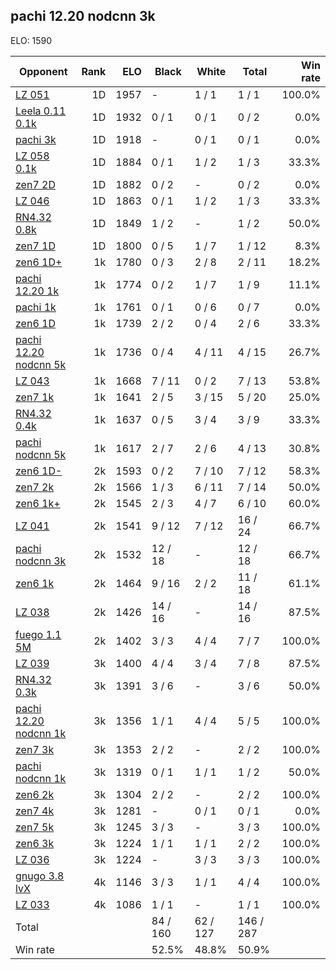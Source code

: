 ## pachi 12.20 nodcnn 3k ##

ELO: 1590

Opponent | Rank | ELO | Black | White | Total | Win rate
---------|-----:|----:|-------|-------|-------|-------:
[LZ 051](LZ%20051.md) | 1D | 1957 | - | 1 / 1 | 1 / 1 | 100.0%
[Leela 0.11 0.1k](Leela%200.11%200.1k.md) | 1D | 1932 | 0 / 1 | 0 / 1 | 0 / 2 | 0.0%
[pachi 3k](pachi%203k.md) | 1D | 1918 | - | 0 / 1 | 0 / 1 | 0.0%
[LZ 058 0.1k](LZ%20058%200.1k.md) | 1D | 1884 | 0 / 1 | 1 / 2 | 1 / 3 | 33.3%
[zen7 2D](zen7%202D.md) | 1D | 1882 | 0 / 2 | - | 0 / 2 | 0.0%
[LZ 046](LZ%20046.md) | 1D | 1863 | 0 / 1 | 1 / 2 | 1 / 3 | 33.3%
[RN4.32 0.8k](RN4.32%200.8k.md) | 1D | 1849 | 1 / 2 | - | 1 / 2 | 50.0%
[zen7 1D](zen7%201D.md) | 1D | 1800 | 0 / 5 | 1 / 7 | 1 / 12 | 8.3%
[zen6 1D+](zen6%201D+.md) | 1k | 1780 | 0 / 3 | 2 / 8 | 2 / 11 | 18.2%
[pachi 12.20 1k](pachi%2012.20%201k.md) | 1k | 1774 | 0 / 2 | 1 / 7 | 1 / 9 | 11.1%
[pachi 1k](pachi%201k.md) | 1k | 1761 | 0 / 1 | 0 / 6 | 0 / 7 | 0.0%
[zen6 1D](zen6%201D.md) | 1k | 1739 | 2 / 2 | 0 / 4 | 2 / 6 | 33.3%
[pachi 12.20 nodcnn 5k](pachi%2012.20%20nodcnn%205k.md) | 1k | 1736 | 0 / 4 | 4 / 11 | 4 / 15 | 26.7%
[LZ 043](LZ%20043.md) | 1k | 1668 | 7 / 11 | 0 / 2 | 7 / 13 | 53.8%
[zen7 1k](zen7%201k.md) | 1k | 1641 | 2 / 5 | 3 / 15 | 5 / 20 | 25.0%
[RN4.32 0.4k](RN4.32%200.4k.md) | 1k | 1637 | 0 / 5 | 3 / 4 | 3 / 9 | 33.3%
[pachi nodcnn 5k](pachi%20nodcnn%205k.md) | 1k | 1617 | 2 / 7 | 2 / 6 | 4 / 13 | 30.8%
[zen6 1D-](zen6%201D-.md) | 2k | 1593 | 0 / 2 | 7 / 10 | 7 / 12 | 58.3%
[zen7 2k](zen7%202k.md) | 2k | 1566 | 1 / 3 | 6 / 11 | 7 / 14 | 50.0%
[zen6 1k+](zen6%201k+.md) | 2k | 1545 | 2 / 3 | 4 / 7 | 6 / 10 | 60.0%
[LZ 041](LZ%20041.md) | 2k | 1541 | 9 / 12 | 7 / 12 | 16 / 24 | 66.7%
[pachi nodcnn 3k](pachi%20nodcnn%203k.md) | 2k | 1532 | 12 / 18 | - | 12 / 18 | 66.7%
[zen6 1k](zen6%201k.md) | 2k | 1464 | 9 / 16 | 2 / 2 | 11 / 18 | 61.1%
[LZ 038](LZ%20038.md) | 2k | 1426 | 14 / 16 | - | 14 / 16 | 87.5%
[fuego 1.1 5M](fuego%201.1%205M.md) | 2k | 1402 | 3 / 3 | 4 / 4 | 7 / 7 | 100.0%
[LZ 039](LZ%20039.md) | 3k | 1400 | 4 / 4 | 3 / 4 | 7 / 8 | 87.5%
[RN4.32 0.3k](RN4.32%200.3k.md) | 3k | 1391 | 3 / 6 | - | 3 / 6 | 50.0%
[pachi 12.20 nodcnn 1k](pachi%2012.20%20nodcnn%201k.md) | 3k | 1356 | 1 / 1 | 4 / 4 | 5 / 5 | 100.0%
[zen7 3k](zen7%203k.md) | 3k | 1353 | 2 / 2 | - | 2 / 2 | 100.0%
[pachi nodcnn 1k](pachi%20nodcnn%201k.md) | 3k | 1319 | 0 / 1 | 1 / 1 | 1 / 2 | 50.0%
[zen6 2k](zen6%202k.md) | 3k | 1304 | 2 / 2 | - | 2 / 2 | 100.0%
[zen7 4k](zen7%204k.md) | 3k | 1281 | - | 0 / 1 | 0 / 1 | 0.0%
[zen7 5k](zen7%205k.md) | 3k | 1245 | 3 / 3 | - | 3 / 3 | 100.0%
[zen6 3k](zen6%203k.md) | 3k | 1224 | 1 / 1 | 1 / 1 | 2 / 2 | 100.0%
[LZ 036](LZ%20036.md) | 3k | 1224 | - | 3 / 3 | 3 / 3 | 100.0%
[gnugo 3.8 lvX](gnugo%203.8%20lvX.md) | 4k | 1146 | 3 / 3 | 1 / 1 | 4 / 4 | 100.0%
[LZ 033](LZ%20033.md) | 4k | 1086 | 1 / 1 | - | 1 / 1 | 100.0%
Total | | | 84 / 160 | 62 / 127 | 146 / 287 | 
Win rate| | | 52.5% | 48.8% | 50.9% | 
